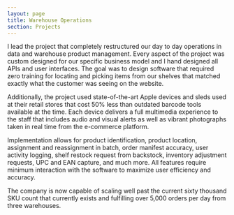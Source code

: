 ```yaml
---
layout: page
title: Warehouse Operations
section: Projects
---
```

I lead the project that completely restructured our day to day operations in data and warehouse product management. Every aspect of the project was custom designed for our specific business model and I hand designed all APIs and user interfaces. The goal was to design software that required zero training for locating and picking items from our shelves that matched exactly what the customer was seeing on the website.

Additionally, the project used state-of-the-art Apple devices and sleds used at their retail stores that cost 50% less than outdated barcode tools available at the time. Each device delivers a full multimedia experience to the staff that includes audio and visual alerts as well as vibrant photographs taken in real time from the e-commerce platform.

Implementation allows for product identification, product location, assignment and reassignment in batch, order manifest accuracy, user activity logging, shelf restock request from backstock, inventory adjustment requests, UPC and EAN capture, and much more. All features require minimum interaction with the software to maximize user efficiency and accuracy.

The company is now capable of scaling well past the current sixty thousand SKU count that currently exists and fulfilling over 5,000 orders per day from three warehouses.